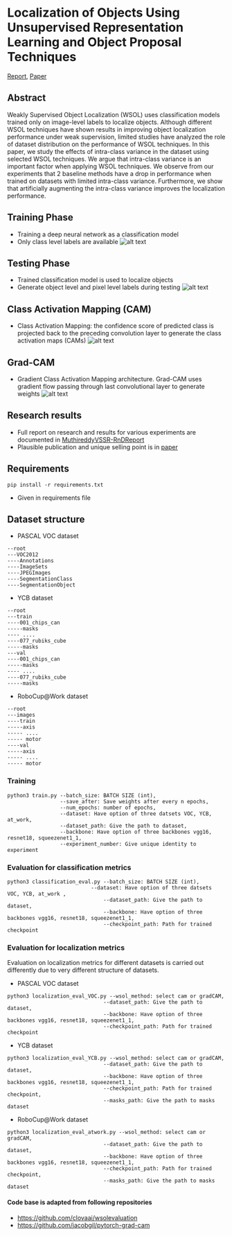 # Localization of Objects Using Unsupervised Representation Learning and Object Proposal Techniques 
[Report](Report%20and%20paper/MuthireddyVSSR-RnDReport.pdf), [Paper](Report%20and%20paper/WeaSuL_2021_ICLR_rejected.pdf)

## Abstract
Weakly Supervised Object Localization (WSOL) uses classification models
trained only on image-level labels to localize objects. Although different WSOL
techniques have shown results in improving object localization performance under weak supervision, limited studies have analyzed the role of dataset distribution
on the performance of WSOL techniques. In this paper, we study the effects of
intra-class variance in the dataset using selected WSOL techniques. We argue that
intra-class variance is an important factor when applying WSOL techniques. We
observe from our experiments that 2 baseline methods have a drop in performance
when trained on datasets with limited intra-class variance. Furthermore, we show
that artificially augmenting the intra-class variance improves the localization performance.

## Training Phase
* Training a deep neural network as a classification model
* Only class level labels are available
![alt text](images/01_Introduction_Image.png)

## Testing Phase
* Trained classification model is used to localize objects
* Generate object level and pixel level labels during testing
![alt text](images/02_Introduction_Image_testing.png)

## Class Activation Mapping (CAM)
* Class Activation Mapping: the confidence score of predicted class is projected back to the preceding
convolution layer to generate the class activation maps (CAMs)
![alt text](images/cam_pipeline.png)
## Grad-CAM
* Gradient Class Activation Mapping architecture. Grad-CAM uses gradient flow passing through last
convolutional layer to generate weights
![alt text](images/grad_cam_pipeline.png)

## Research results
* Full report on research and results for various experiments are documented in [MuthireddyVSSR-RnDReport](Report%20and%20paper/MuthireddyVSSR-RnDReport.pdf)
* Plausible publication and unique selling point is in [paper](Report%20and%20paper/WeaSuL_2021_ICLR_rejected.pdf)
## Requirements
```
pip install -r requirements.txt
```
* Given in requirements file

## Dataset structure
* PASCAL VOC dataset
```
--root
---VOC2012
----Annotations
----ImageSets
----JPEGImages
----SegmentationClass
----SegmentationObject
```
* YCB dataset
```
--root
---train
----001_chips_can
-----masks
---- ....
----077_rubiks_cube
-----masks
---val
----001_chips_can
-----masks
---- ....
----077_rubiks_cube
-----masks
```
* RoboCup@Work dataset
```
--root
---images
----train
-----axis
----- ....
----- motor
----val
-----axis
----- ....
----- motor
```
### Training
```
python3 train.py --batch_size: BATCH SIZE (int),
                 --save_after: Save weights after every n epochs,
                 --num_epochs: number of epochs,
                 --dataset: Have option of three datsets VOC, YCB, at_work,
                 --dataset_path: Give the path to dataset,
                 --backbone: Have option of three backbones vgg16, resnet18, squeezenet1_1,
                 --experiment_number: Give unique identity to experiment
```

### Evaluation for classification metrics
```
python3 classification_eval.py --batch_size: BATCH SIZE (int),
                 	       --dataset: Have option of three datsets VOC, YCB, at_work ,
                               --dataset_path: Give the path to dataset,
                               --backbone: Have option of three backbones vgg16, resnet18, squeezenet1_1,
                               --checkpoint_path: Path for trained checkpoint
```

### Evaluation for localization metrics
Evaluation on localization metrics for different datasets is carried out differently due to very different structure of datasets.
* PASCAL VOC dataset
```
python3 localization_eval_VOC.py --wsol_method: select cam or gradCAM,
                               --dataset_path: Give the path to dataset,
                               --backbone: Have option of three backbones vgg16, resnet18, squeezenet1_1,
                               --checkpoint_path: Path for trained checkpoint
```
* YCB dataset
```
python3 localization_eval_YCB.py --wsol_method: select cam or gradCAM,
                               --dataset_path: Give the path to dataset,
                               --backbone: Have option of three backbones vgg16, resnet18, squeezenet1_1,
                               --checkpoint_path: Path for trained checkpoint,
                               --masks_path: Give the path to masks dataset
```
* RoboCup@Work dataset
```
python3 localization_eval_atwork.py --wsol_method: select cam or gradCAM,
                               --dataset_path: Give the path to dataset,
                               --backbone: Have option of three backbones vgg16, resnet18, squeezenet1_1,
                               --checkpoint_path: Path for trained checkpoint,
                               --masks_path: Give the path to masks dataset
```

#### Code base is adapted from following repositories
* https://github.com/clovaai/wsolevaluation
* https://github.com/jacobgil/pytorch-grad-cam




